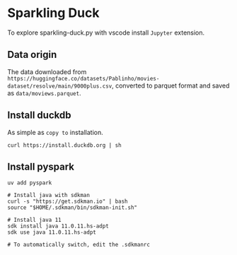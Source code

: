 # Sparkling Duck

To explore sparkling-duck.py with vscode install `Jupyter` extension.

## Data origin

The data downloaded from `https://huggingface.co/datasets/Pablinho/movies-dataset/resolve/main/9000plus.csv`, converted to parquet format and saved as `data/moviews.parquet`.

## Install duckdb

As simple as `copy to` installation.

```
curl https://install.duckdb.org | sh
```

## Install pyspark

```
uv add pyspark

# Install java with sdkman
curl -s "https://get.sdkman.io" | bash
source "$HOME/.sdkman/bin/sdkman-init.sh"

# Install java 11
sdk install java 11.0.11.hs-adpt
sdk use java 11.0.11.hs-adpt 

# To automatically switch, edit the .sdkmanrc






```

